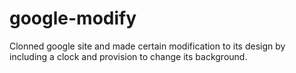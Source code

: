 # google-modify

Clonned google site and made certain modification to its design by including a clock and provision to change its background.
